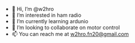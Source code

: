 - 👋 Hi, I’m @w2hro
- 👀 I’m interested in ham radio
- 🌱 I’m currently learning ardunio
- 💞️ I’m looking to collaborate on motor control
- 📫 You can reach me at w2hro.fn20@gmail.com

<!---
w2hro/w2hro is a ✨ special ✨ repository because its `README.md` (this file) appears on your GitHub profile.
You can click the Preview link to take a look at your changes.
--->

